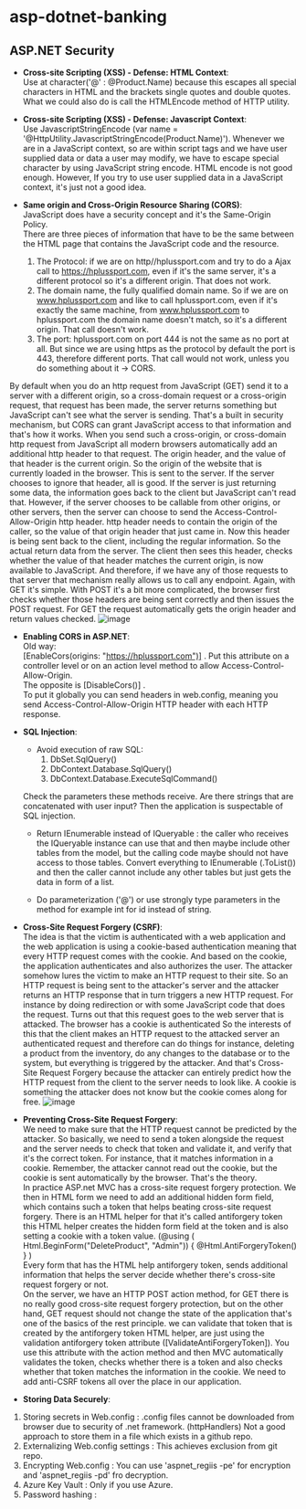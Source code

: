# asp-dotnet-banking

## ASP.NET Security

- **Cross-site Scripting (XSS) - Defense: HTML Context**: <br>
Use at character('@' : @Product.Name) because this escapes all special characters in HTML and the brackets single quotes and double quotes. What we could also do is call the HTMLEncode method of HTTP utility.

- **Cross-site Scripting (XSS) - Defense: Javascript Context**: <br>
Use JavascriptStringEncode (var name = '@HttpUtility.JavascriptStringEncode(Product.Name)').
Whenever we are in a JavaScript context, so are within script tags and we have user supplied data or data a user may modify, we have to escape special character by using JavaScript string encode. HTML encode is not good enough.
However, If you try to use user supplied data in a JavaScript context, it's just not a good idea.

- **Same origin and Cross-Origin Resource Sharing (CORS)**: <br>
JavaScript does have a security concept and it's the Same-Origin Policy. <br>
There are three pieces of information that have to be the same between the HTML page that contains the JavaScript code and the resource. <br>
  1. The Protocol: if we are on http//hplussport.com and try to do a Ajax call to https://hplussport.com, even if it's the same server, it's a different protocol so it's a different origin. That does not work. <br>
  2. The domain name, the fully qualified domain name. So if we are on www.hplussport.com and like to call hplussport.com, even if it's exactly the same machine, from www.hplussport.com to hplussport.com the domain name doesn't match, so it's a different origin. That call doesn't work.
  3. The port: hplussport.com on port 444 is not the same as no port at all. But since we are using https as the protocol by default the port is 443, therefore different ports. That call would not work, unless you do something about it -> CORS. <br>

By default when you do an http request from JavaScript (GET) send it to a server with a different origin, so a cross-domain request or a cross-origin request, that request has been made, the server returns something but JavaScript can't see what the server is sending.
That's a built in security mechanism, but CORS can grant JavaScript access to that information and that's how it works. When you send such a cross-origin, or cross-domain http request from JavaScript all modern browsers automatically add an additional http header to that request.
The origin header, and the value of that header is the current origin. So the origin of the website that is currently loaded in the browser. This is sent to the server. If the server chooses to ignore that header, all is good. If the server is just returning some data, the information goes back to the client but JavaScript can't read that. However, if the server chooses to be callable from other origins, or other servers, then the server can choose to send the Access-Control-Allow-Origin http header. http header needs to contain the origin of the caller, so the value of that origin header that just came in. Now this header is being sent back to the client, including the regular information. So the actual return data from the server. The client then sees this header, checks whether the value of that header matches the current origin, is now available to JavaScript. And therefore, if we have any of those requests to that server that mechanism really allows us to call any endpoint. Again, with GET it's simple. With POST it's a bit more complicated, the browser first checks whether those headers are being sent correctly and then issues the POST request. For GET the request automatically gets the origin header and return values checked.
![image](https://github.com/Giopet/asp-dotnet-banking/assets/53083156/93770a7c-083c-4f3e-98d2-bdb5613f36ae) <br>

- **Enabling CORS in ASP.NET**: <br>
Old way: <br>
[EnableCors(origins: "https://hplussport.com")] . Put this attribute on a controller level or on an action level method to allow Access-Control-Allow-Origin. <br>
The opposite is [DisableCors()] . <br>
To put it globally you can send headers in web.config, meaning you send Access-Control-Allow-Origin HTTP header with each HTTP response. <br>

- **SQL Injection**: <br>
  - Avoid execution of raw SQL:
    1. DbSet.SqlQuery()
    2. DbContext.Database.SqlQuery()
    3. DbContext.Database.ExecuteSqlCommand()  <br>
  
  Check the parameters these methods receive. Are there strings that are concatenated with user input? Then the application is suspectable of SQL injection.

  - Return IEnumerable instead of IQueryable : the caller who receives the IQueryable instance can use that and then maybe include other tables from the model, but the calling code maybe should not have access to those tables. Convert everything to IEnumerable (.ToList()) and then the caller cannot include any other tables but just gets the data in form of a list. <br>

  - Do parameterization ('@') or use strongly type parameters in the method for example int for id instead of string. <br>
 
- **Cross-Site Request Forgery (CSRF)**: <br>
The idea is that the victim is authenticated with a web application and the web application is using a cookie-based authentication meaning that every HTTP request comes with the cookie. And based on the cookie, the application authenticates and also authorizes the user. The attacker somehow lures the victim to make an HTTP request to their site. So an HTTP request is being sent to the attacker's server and the attacker returns an HTTP response that in turn triggers a new HTTP request. For instance by doing redirection or with some JavaScript code that does the request. Turns out that this request goes to the web server that is attacked. The browser has a cookie is authenticated So the interests of this that the client makes an HTTP request to the attacked server an authenticated request and therefore can do things for instance, deleting a product from the inventory, do any changes to the database or to the system, but everything is triggered by the attacker. And that's Cross-Site Request Forgery because the attacker can entirely predict how the HTTP request from the client to the server needs to look like. A cookie is something the attacker does not know but the cookie comes along for free.
![image](https://github.com/Giopet/asp-dotnet-banking/assets/53083156/328b6ea6-557e-42a4-9511-c27d9971aaef) <br>

- **Preventing Cross-Site Request Forgery**: <br>
We need to make sure that the HTTP request cannot be predicted by the attacker. So basically, we need to send a token alongside the request and the server needs to check that token and validate it, and verify that it's the correct token. For instance, that it matches information in a cookie. Remember, the attacker cannot read out the cookie, but the cookie is sent automatically by the browser. That's the theory. <br>
In practice ASP.net MVC has a cross-site request forgery protection. We then in HTML form we need to add an additional hidden form field, which contains such a token that helps beating cross-site request forgery. There is an HTML helper for that it's called antiforgery token this HTML helper creates the hidden form field at the token and is also setting a cookie with a token value. (@using ( Html.BeginForm("DeleteProduct", "Admin")) { @Html.AntiForgeryToken() } )  <br>
Every form that has the HTML help antiforgery token, sends additional information that helps the server decide whether there's cross-site request forgery or not. <br>
On the server, we have an HTTP POST action method, for GET there is no really good cross-site request forgery protection, but on the other hand, GET request should not change the state of the application that's one of the basics of the rest principle. we can validate that token that is created by the antiforgery token HTML helper, are just using the validation antiforgery token attribute ([ValidateAntiForgeryToken]). You use this attribute with the action method and then MVC automatically validates the token, checks whether there is a token and also checks whether that token matches the information in the cookie.  We need to add anti-CSRF tokens all over the place in our application. <br>

- **Storing Data Securely**: <br>
1. Storing secrets in Web.config : .config files cannot be downloaded from browser due to security of .net framework. (httpHandlers) Not a good approach to store them in a file which exists in a github repo.
2. Externalizing Web.config settings : This achieves exclusion from git repo.
3. Encrypting Web.config : You can use 'aspnet_regiis -pe' for encryption and 'aspnet_regiis -pd' fro decryption.
4. Azure Key Vault : Only if you use Azure.
5. Password hashing : 

